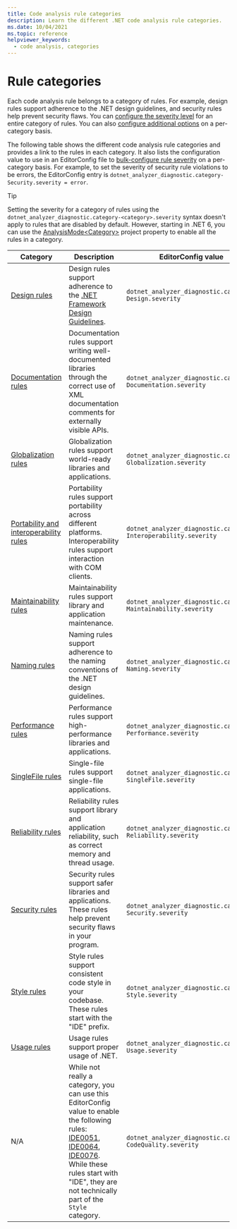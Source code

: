 ```yaml
---
title: Code analysis rule categories
description: Learn the different .NET code analysis rule categories.
ms.date: 10/04/2021
ms.topic: reference
helpviewer_keywords:
  - code analysis, categories
---
```

# Rule categories

Each code analysis rule belongs to a category of rules. For example, design rules support adherence to the .NET design guidelines, and security rules help prevent security flaws. You can [configure the severity level](configuration-options.md#scope) for an entire category of rules. You can also [configure additional options](code-quality-rule-options.md#category-of-rules) on a per-category basis.

The following table shows the different code analysis rule categories and provides a link to the rules in each category. It also lists the configuration value to use in an EditorConfig file to [bulk-configure rule severity](configuration-options.md#severity-level) on a per-category basis. For example, to set the severity of security rule violations to be errors, the EditorConfig entry is `dotnet_analyzer_diagnostic.category-Security.severity = error`.

> [!TIP]
> Setting the severity for a category of rules using the `dotnet_analyzer_diagnostic.category-<category>.severity` syntax doesn't apply to rules that are disabled by default. However, starting in .NET 6, you can use the [AnalysisMode\<Category>](../../core/project-sdk/msbuild-props.md#analysismodecategory) project property to enable all the rules in a category.

| Category | Description | EditorConfig value |
| - | - | - |
| [Design rules](quality-rules/design-warnings.md) | Design rules support adherence to the [.NET Framework Design Guidelines](../../standard/design-guidelines/index.md). | `dotnet_analyzer_diagnostic.category-Design.severity` |
| [Documentation rules](quality-rules/documentation-warnings.md) | Documentation rules support writing well-documented libraries through the correct use of XML documentation comments for externally visible APIs. | `dotnet_analyzer_diagnostic.category-Documentation.severity` |
| [Globalization rules](quality-rules/globalization-warnings.md) | Globalization rules support world-ready libraries and applications. | `dotnet_analyzer_diagnostic.category-Globalization.severity` |
| [Portability and interoperability rules](quality-rules/interoperability-warnings.md) | Portability rules support portability across different platforms. Interoperability rules support interaction with COM clients. | `dotnet_analyzer_diagnostic.category-Interoperability.severity` |
| [Maintainability rules](quality-rules/maintainability-warnings.md) | Maintainability rules support library and application maintenance. | `dotnet_analyzer_diagnostic.category-Maintainability.severity` |
| [Naming rules](quality-rules/naming-warnings.md) | Naming rules support adherence to the naming conventions of the .NET design guidelines. | `dotnet_analyzer_diagnostic.category-Naming.severity` |
| [Performance rules](quality-rules/performance-warnings.md) | Performance rules support high-performance libraries and applications. | `dotnet_analyzer_diagnostic.category-Performance.severity` |
| [SingleFile rules](quality-rules/singlefile-warnings.md) | Single-file rules support single-file applications. | `dotnet_analyzer_diagnostic.category-SingleFile.severity` |
| [Reliability rules](quality-rules/reliability-warnings.md) | Reliability rules support library and application reliability, such as correct memory and thread usage. | `dotnet_analyzer_diagnostic.category-Reliability.severity` |
| [Security rules](quality-rules/security-warnings.md) | Security rules support safer libraries and applications. These rules help prevent security flaws in your program. | `dotnet_analyzer_diagnostic.category-Security.severity` |
| [Style rules](style-rules/index.md) | Style rules support consistent code style in your codebase. These rules start with the "IDE" prefix. | `dotnet_analyzer_diagnostic.category-Style.severity` |
| [Usage rules](quality-rules/usage-warnings.md) | Usage rules support proper usage of .NET. | `dotnet_analyzer_diagnostic.category-Usage.severity` |
| N/A | While not really a category, you can use this EditorConfig value to enable the following rules: [IDE0051](style-rules/ide0051.md), [IDE0064](style-rules/ide0064.md), [IDE0076](style-rules/ide0076.md). While these rules start with "IDE", they are not technically part of the `Style` category. | `dotnet_analyzer_diagnostic.category-CodeQuality.severity` |
